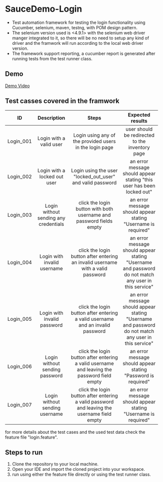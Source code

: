 # SauceDemo-Login
- Test automation framework for testing the login functionality using Cucumber, selenium, maven, testng, with POM design pattern.
- The selenium version used is <4.9.1> with the selenium web driver manger integrated to it, so there will be no need to setup any kind of driver and the framwork will run according to the local web driver version.
- The framework support reporting, a cucumber report is generated after running tests from the test runner class.

## Demo
[Demo Video](https://drive.google.com/file/d/1BlJd6uyd2KlZ00-MEx2FvBM28_cFJPfo/view?usp=sharing)


## Test casses covered in the framwork

|ID|Description|Steps|Expected results| 
|:--------:|:--------:|:--------:|:--------:| 
|Login_001|Login with a valid user|Login using any of the provided users in the login page|user should be redirected to the inventory page| 
|Login_002|Login with a locked out user|Login using the user "locked_out_user" and valid password|an error message should appear stating "this user has been locked out"| 
|Login_003|Login without sending any credentials|click the login button with both username and password fields empty|an error message should appear stating "Username is required"| 
|Login_004|Login with invalid username|click the login button after entering an invalid username with a valid password|an error message should appear stating "Username and password do not match any user in this service"| 
|Login_005|Login with invalid password|click the login button after entering a valid username and an invalid password|an error message should appear stating "Username and password do not match any user in this service"| 
|Login_006|Login without sending password|click the login button after entering a valid username and leaving the password field empty|an error message should appear stating "Password is required"| 
|Login_007|Login without sending username|click the login button after entering a valid password and leaving the username field empty|an error message should appear stating "Username is required"|

for more details about the test cases and the used test data check the feature file "login.feature".


## Steps to run
1. Clone the repository to your local machine.
2. Open your IDE and import the cloned project into your workspace.
3. run using either the feature file directly or using the test runner class.

   


